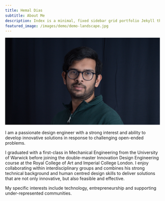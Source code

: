 ```yaml
---
title: Hemal Dias
subtitle: About Me
description: Index is a minimal, fixed sidebar grid portfolio Jekyll theme.
featured_image: /images/demo/demo-landscape.jpg
---
```


![](/images/hemal.jpg)

I am a passionate design engineer with a strong interest and ability to develop innovative solutions in response to challenging open-ended problems. 

I graduated with a first-class in Mechanical Engineering from the University of Warwick before joining the double-master Innovation Design Engineering course at the Royal College of Art and Imperial College London. I enjoy collaborating within interdisciplinary groups and combines his strong technical background and human centred design skills to deliver solutions that are not only innovative, but also feasible and effective.

My specific interests include technology, entrepreneurship and supporting under-represented communities.